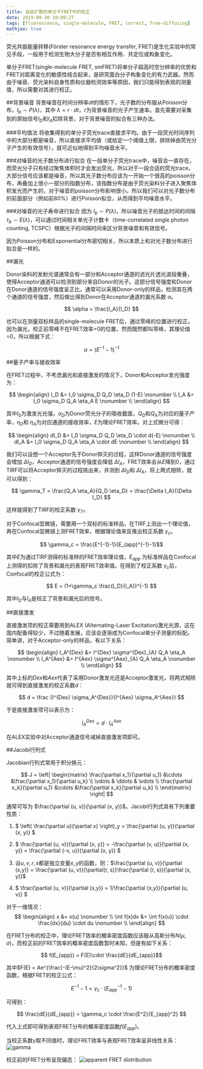 ```yaml
---
title: 自由扩散的单分子FRET中的校正
date: 2019-09-30 19:09:27
tags: [fluorescence, single-molecule, FRET, correct, free-diffusing]
mathjax: true
---
```


荧光共振能量转移(Förster resonance energy transfer, FRET)是生化实验中的常见手段，一般用于检测生物大分子是否有相互作用、共定位或构象变化。

单分子FRET(single-molecule FRET, smFRET)将单分子超高时空分辨率的优势和FRET对距离变化的敏感性结合起来，是研究蛋白分子构象变化的有力武器。然而由于噪音、荧光染料自身性质和仪器检测效率等原因，我们只能得到表观的测量值，所以需要对其进行校正。

##背景噪音
背景噪音在时间分辨率$dt$的情形下，光子数的分布服从Poisson分布，$I_b \sim P(\lambda)$，其中 $\lambda = r \cdot dt$，$r$为背景噪音的光子产生速率。首先需要对采集到的原始信号$I_D$和$I_A$扣除背景，对于背景噪音的拟合有三种办法。

###平均值法
将收集得到的单分子荧光trace直接求平均。由于一段荧光时间序列中的大部分都是噪音，所以直接求平均值（或给定一个阈值上限，排除掉由荧光分子产生的有效信号），就可近似地得到平均噪音水平。

###对噪音的光子数分布进行拟合
在一段单分子荧光trace中，噪音会一直存在，而荧光分子只有经过聚焦体积时才会发出荧光，所以对于一段合适的荧光trace，大部分信号应该都是噪音，所以其光子数分布应该为一开始一个很高的poisson分布，再叠加上很小一部分的指数分布，该指数分布是由于荧光染料分子进入聚焦体积发光而产生的，对于噪音的poisson分布影响很小。所以我们可以对光子数分布的前面部分（例如前80%）进行Poisson拟合，从而得到平均噪音水平。

###对噪音的光子寿命进行拟合
因为 $I_b \sim P(\lambda)$，所以噪音光子的抵达时间的间隔 $\tau_b \sim E(\lambda)$，可以通过时间相关单光子计数卡（time-correlated single photon counting, TCSPC）根据光子的间隔时间来区分背景噪音和有效信号。

因为Poisson分布和Exponential分布密切相关，所以本质上和对光子数分布进行拟合是一样的。

##漏光

Donor染料的发射光谱通常会有一部分和Acceptor通道的滤光片透光波段重叠，使得Acceptor通道可以检测到部分来自Donor的光子。这部分信号强度和Donor在Donor通道的信号强度呈正比，通常可以采用Donor-only的样品，检测其在两个通道的信号强度，然后做比得到Donor在Acceptor通道的漏光系数 $\alpha$。

$$ \alpha = \frac{I_A}{I_D} $$

也可以在测量双标样品的single-molecule FRET后，通过零峰的位置进行校正。因为漏光，校正前零峰不在FRET效率=0的位置，然而既然都叫零峰，其理论值=0，所以根据下式：

$$ \alpha = (E^{-1} -1)^{-1} $$

##量子产率与接收效率

在FRET过程中，不考虑漏光和直接激发的情况下，Donor和Acceptor发光强度为：

$$
\begin{align}
I_D &= I_0 \sigma_D Q_D \eta_D (1-E) \nonumber \\
I_A &= I_0 \sigma_D Q_A \eta_A E \nonumber \\
\end{align}
$$

其中$I_0$为激发光光强，$\sigma_D$为Donor荧光分子的吸收截面，$Q_D$和$Q_A$为对应的量子产率，$\eta_D$和 $\eta_A$为对应通道的接收效率，$E$为理论FRET效率。对上式微分可得：

$$
\begin{align}
dI_D &= I_0 \sigma_D Q_D \eta_D \cdot d(-E) \nonumber \\
dI_A &= I_0 \sigma_D Q_A \eta_A \cdot dE \nonumber \\
\end{align}
$$

我们可以设想一个Acceptor先于Donor猝灭的过程，这样Donor通道的信号强度会增加 $\Delta I_D$，Acceptor通道的信号强度会降低 $\Delta I_A$，FRET效率会从$E$降到0，通过TIRF可以将Acceptor猝灭的过程挑出来，并测到 $\Delta I_D$和 $\Delta I_A$，将上两式相除，就可以得到：

$$ \gamma_T = \frac{Q_A \eta_A}{Q_D \eta_D} = \frac{\Delta I_A}{\Delta I_D} $$

这样就得到了TIRF的校正系数 $\gamma_T$。

对于Confocal显微镜，需要用一个双标的标准样品，在TIRF上测出一个理论值，再在Confocal显微镜上测FRET效率，根据理论值来反推出校正系数 $\gamma_c$。

$$ \gamma_c = \frac{E^{-1}-1}{E_{app}^{-1}-1}$$

其中$E$为通过TIRF测得的标准样的FRET效率理论值，$E_{app}$ 为标准样品在Confocal上测得的扣除了背景和漏光的表观FRET效率值。在得到了校正系数 $\gamma_c$后，Confocal的校正公式为：

$$ E = (1+\gamma_c \frac{I_D}{I_A})^{-1} $$

其中$I_D$与$I_A$是校正了背景和漏光后的信号。

##直接激发

直接激发项的校正需要用到ALEX (Alternating-Laser Excitation)激光光源，这在国内配备得较少，不过随着发展，应该会逐渐成为Confocal单分子测量的标配。简单讲，对于Acceptor-only的样品，有以下关系：

$$
\begin{align}
I_A^{Dex} &= I^{Dex} \sigma^{Dex}_{A} Q_A \eta_A \nonumber \\
I_A^{Aex} &= I^{Aex} \sigma^{Aex}_{A} Q_A \eta_A \nonumber \\
\end{align}
$$

其中上标的$Dex$和$Aex$代表了采用Donor激发光还是Acceptor激发光，将两式相除就可得到直接激发的校正系数$d$：

$$ d = \frac {I^{Dex} \sigma_A^{Dex}}{I^{Aex} \sigma_A^{Aex}} $$

于是直接激发项可以表示为：

$$ I_A^{Dex} = d \cdot I_A^{Aex} $$

在ALEX实验中对Acceptor通道信号减掉直接激发项即可。

##Jacobi行列式

Jacobian行列式常用于积分换元：

$$
J = \left|
\begin{matrix}
\frac{\partial x_1}{\partial u_1} &\cdots &\frac{\partial x_1}{\partial u_k} \\
\vdots & \ddots & \vdots \\
\frac{\partial x_k}{\partial u_1} &\cdots &\frac{\partial x_k}{\partial u_k} \\
\end{matrix}
\right|
$$

通常可写为 $\frac{\partial (u, v)}{\partial (x, y)}$。Jacobi行列式具有下列重要性质：

1. $ \left( \frac{\partial u}{\partial x} \right)_y = \frac{\partial (u, y)}{\partial (x, y)} $

2. $ \frac{\partial (u, v)}{\partial (x, y)} = -\frac{\partial (v, u)}{\partial (x, y)} = \frac{\partial (-v, u)}{\partial (x, y)} $

3. 设$u, v, r, s$都是独立变量$x, y$的函数，则：$\frac{\partial (u, v)}{\partial (x,y)} = \frac{\partial (u, v)}{\partial(r, s)}\frac{\partial (r, s)}{\partial (x, y)}$

4. $ \frac{\partial (u, v)}{\partial (x,y)} = 1/\frac{\partial (x,y)}{\partial (u, v)} $

对于一维情况：
$$
\begin{align}
x &= x(u) \nonumber \\
\int f(x)dx &= \int f(x(u)) \cdot \frac{dx}{du} \cdot du \nonumber \\
\end{align}
$$

在FRET分布的校正中，理论FRET效率的概率密度函数应该服从高斯分布$N(\mu, \sigma)$，而校正前的FRET效率的概率密度函数暂时未知，但是有如下关系：

$$ f(E_{app}) = F(E)\cdot \frac{dE}{dE_{app}}$$

其中$F(E) = Ae^{\frac{-(E-\mu)^2}{2\sigma^2}}$ 为理论FRET分布的概率密度函数，根据FRET的校正公式：

$$ E^{-1}-1 = \gamma_c \cdot (E^{-1}_{app}-1) $$

可得到：

$$ \frac{dE}{dE_{app}} = \gamma_c \cdot \frac{E^2}{E_{app}^2} $$

代入上式即可得到表观FRET分布的概率密度函数$f(E_{app})$。

当校正系数$\gamma$取不同值时，理论FRET效率与表观FRET效率呈非线性关系：
![gamma](https://i.loli.net/2019/10/13/btrFvNJigY8Cfhy.png)

校正前的FRET分布呈现偏态：
![apparent FRET distribution](https://i.loli.net/2019/10/13/hyGIdLSTBbenN4m.png)
